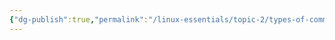 ```yaml
---
{"dg-publish":true,"permalink":"/linux-essentials/topic-2/types-of-commands/","noteIcon":""}
---
```


